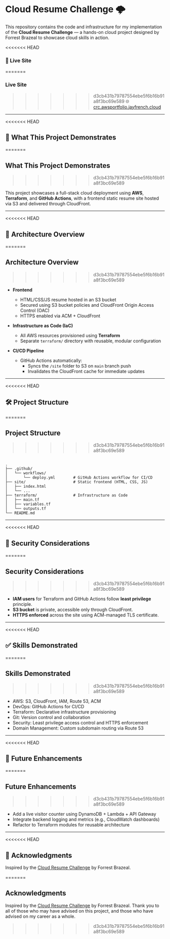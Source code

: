# Cloud Resume Challenge 🌩️

This repository contains the code and infrastructure for my implementation of the **Cloud Resume Challenge** — a hands-on cloud project designed by Forrest Brazeal to showcase cloud skills in action.

<<<<<<< HEAD
### 🔗 Live Site  
=======
### Live Site  
>>>>>>> d3cb431b79787554ebe5f6b16b91a8f3bc69e589
🌐 [crc.awsportfolio.jayfrench.cloud](https://crc.awsportfolio.jayfrench.cloud)

---

<<<<<<< HEAD
## 🧱 What This Project Demonstrates
=======
## What This Project Demonstrates
>>>>>>> d3cb431b79787554ebe5f6b16b91a8f3bc69e589

This project showcases a full-stack cloud deployment using **AWS**, **Terraform**, and **GitHub Actions**, with a frontend static resume site hosted via S3 and delivered through CloudFront.

---

<<<<<<< HEAD
## 🚀 Architecture Overview
=======
## Architecture Overview
>>>>>>> d3cb431b79787554ebe5f6b16b91a8f3bc69e589

- **Frontend**  
  - HTML/CSS/JS resume hosted in an S3 bucket
  - Secured using S3 bucket policies and CloudFront Origin Access Control (OAC)
  - HTTPS enabled via ACM + CloudFront

- **Infrastructure as Code (IaC)**  
  - All AWS resources provisioned using **Terraform**
  - Separate `terraform/` directory with reusable, modular configuration

- **CI/CD Pipeline**  
  - GitHub Actions automatically:
    - Syncs the `/site` folder to S3 on `main` branch push
    - Invalidates the CloudFront cache for immediate updates

---

<<<<<<< HEAD
## 🛠️ Project Structure
=======
## Project Structure
>>>>>>> d3cb431b79787554ebe5f6b16b91a8f3bc69e589

```

.
├── .github/
│   └── workflows/
│       └── deploy.yml        # GitHub Actions workflow for CI/CD
├── site/                     # Static frontend (HTML, CSS, JS)
│   ├── index.html
│   └── ...
├── terraform/                # Infrastructure as Code
│   ├── main.tf
│   ├── variables.tf
│   └── outputs.tf
└── README.md

```

---

<<<<<<< HEAD
## 🔐 Security Considerations
=======
## Security Considerations
>>>>>>> d3cb431b79787554ebe5f6b16b91a8f3bc69e589

- **IAM users** for Terraform and GitHub Actions follow **least privilege** principle.
- **S3 bucket** is private, accessible only through CloudFront.
- **HTTPS enforced** across the site using ACM-managed TLS certificate.

---

<<<<<<< HEAD
## ✅ Skills Demonstrated
=======
## Skills Demonstrated
>>>>>>> d3cb431b79787554ebe5f6b16b91a8f3bc69e589

- AWS: S3, CloudFront, IAM, Route 53, ACM
- DevOps: GitHub Actions for CI/CD
- Terraform: Declarative infrastructure provisioning
- Git: Version control and collaboration
- Security: Least privilege access control and HTTPS enforcement
- Domain Management: Custom subdomain routing via Route 53

---

<<<<<<< HEAD
## 📅 Future Enhancements
=======
## Future Enhancements
>>>>>>> d3cb431b79787554ebe5f6b16b91a8f3bc69e589

- Add a live visitor counter using DynamoDB + Lambda + API Gateway
- Integrate backend logging and metrics (e.g., CloudWatch dashboards)
- Refactor to Terraform modules for reusable architecture

---

<<<<<<< HEAD
## 🙏 Acknowledgments

Inspired by the [Cloud Resume Challenge](https://cloudresumechallenge.dev/) by Forrest Brazeal.

=======
## Acknowledgments

Inspired by the [Cloud Resume Challenge](https://cloudresumechallenge.dev/) by Forrest Brazeal.
Thank you to all of those who may have advised on this project, and those who have advised on my career as a whole.
>>>>>>> d3cb431b79787554ebe5f6b16b91a8f3bc69e589
